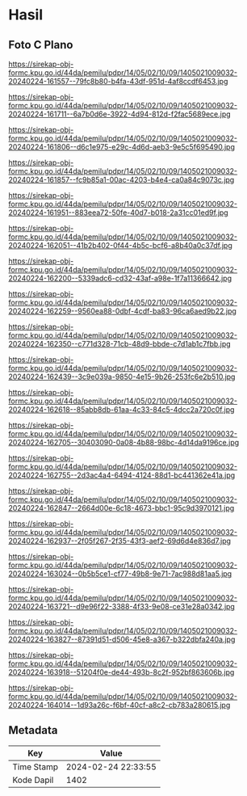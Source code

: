# Hasil

## Foto C Plano

https://sirekap-obj-formc.kpu.go.id/44da/pemilu/pdpr/14/05/02/10/09/1405021009032-20240224-161557--79fc8b80-b4fa-43df-951d-4af8ccdf6453.jpg

https://sirekap-obj-formc.kpu.go.id/44da/pemilu/pdpr/14/05/02/10/09/1405021009032-20240224-161711--6a7b0d6e-3922-4d94-812d-f2fac5689ece.jpg

https://sirekap-obj-formc.kpu.go.id/44da/pemilu/pdpr/14/05/02/10/09/1405021009032-20240224-161806--d6c1e975-e29c-4d6d-aeb3-9e5c5f695490.jpg

https://sirekap-obj-formc.kpu.go.id/44da/pemilu/pdpr/14/05/02/10/09/1405021009032-20240224-161857--fc9b85a1-00ac-4203-b4e4-ca0a84c9073c.jpg

https://sirekap-obj-formc.kpu.go.id/44da/pemilu/pdpr/14/05/02/10/09/1405021009032-20240224-161951--883eea72-50fe-40d7-b018-2a31cc01ed9f.jpg

https://sirekap-obj-formc.kpu.go.id/44da/pemilu/pdpr/14/05/02/10/09/1405021009032-20240224-162051--41b2b402-0f44-4b5c-bcf6-a8b40a0c37df.jpg

https://sirekap-obj-formc.kpu.go.id/44da/pemilu/pdpr/14/05/02/10/09/1405021009032-20240224-162200--5339adc6-cd32-43af-a98e-1f7a11366642.jpg

https://sirekap-obj-formc.kpu.go.id/44da/pemilu/pdpr/14/05/02/10/09/1405021009032-20240224-162259--9560ea88-0dbf-4cdf-ba83-96ca6aed9b22.jpg

https://sirekap-obj-formc.kpu.go.id/44da/pemilu/pdpr/14/05/02/10/09/1405021009032-20240224-162350--c771d328-71cb-48d9-bbde-c7d1ab1c7fbb.jpg

https://sirekap-obj-formc.kpu.go.id/44da/pemilu/pdpr/14/05/02/10/09/1405021009032-20240224-162439--3c9e039a-9850-4e15-9b26-253fc6e2b510.jpg

https://sirekap-obj-formc.kpu.go.id/44da/pemilu/pdpr/14/05/02/10/09/1405021009032-20240224-162618--85abb8db-61aa-4c33-84c5-4dcc2a720c0f.jpg

https://sirekap-obj-formc.kpu.go.id/44da/pemilu/pdpr/14/05/02/10/09/1405021009032-20240224-162705--30403090-0a08-4b88-98bc-4d14da9196ce.jpg

https://sirekap-obj-formc.kpu.go.id/44da/pemilu/pdpr/14/05/02/10/09/1405021009032-20240224-162755--2d3ac4a4-6494-4124-88d1-bc441362e41a.jpg

https://sirekap-obj-formc.kpu.go.id/44da/pemilu/pdpr/14/05/02/10/09/1405021009032-20240224-162847--2664d00e-6c18-4673-bbc1-95c9d3970121.jpg

https://sirekap-obj-formc.kpu.go.id/44da/pemilu/pdpr/14/05/02/10/09/1405021009032-20240224-162937--2f05f267-2f35-43f3-aef2-69d6d4e836d7.jpg

https://sirekap-obj-formc.kpu.go.id/44da/pemilu/pdpr/14/05/02/10/09/1405021009032-20240224-163024--0b5b5ce1-cf77-49b8-9e71-7ac988d81aa5.jpg

https://sirekap-obj-formc.kpu.go.id/44da/pemilu/pdpr/14/05/02/10/09/1405021009032-20240224-163721--d9e96f22-3388-4f33-9e08-ce31e28a0342.jpg

https://sirekap-obj-formc.kpu.go.id/44da/pemilu/pdpr/14/05/02/10/09/1405021009032-20240224-163827--87391d51-d506-45e8-a367-b322dbfa240a.jpg

https://sirekap-obj-formc.kpu.go.id/44da/pemilu/pdpr/14/05/02/10/09/1405021009032-20240224-163918--51204f0e-de44-493b-8c2f-952bf863606b.jpg

https://sirekap-obj-formc.kpu.go.id/44da/pemilu/pdpr/14/05/02/10/09/1405021009032-20240224-164014--1d93a26c-f6bf-40cf-a8c2-cb783a280615.jpg


## Metadata

| Key        | Value               |
| ---------- | ------------------- |
| Time Stamp | 2024-02-24 22:33:55 |
| Kode Dapil | 1402                |



